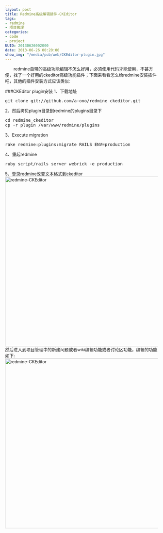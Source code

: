 ```yaml
---
layout: post
title: Redmine高级编辑插件-CKEditor
tags: 
- redmine
- 项目管理
categories:
- code
- project
UUID: 20130626002000
date: 2013-06-26 00:20:00
show_img: "/media/pub/web/CKEditor-plugin.jpg"
---
```


 　　redmine自带的高级功能编辑不怎么好用，必须使用代码才能使用，不甚方便，找了一个好用的ckeditor高级功能插件；下面来看看怎么给redmine安装插件吧，其他的插件安装方式应该类似:

###CKEditor plugin安装
1、下载地址
<pre id="bash">
git clone git://github.com/a-ono/redmine_ckeditor.git
</pre>

2、然后拷贝plugin目录到redmine的plugins目录下
<pre id="bash">
cd redmine_ckeditor
cp -r plugin /var/www/redmine/plugins
</pre>

3、Execute migration
<pre id="bash">
rake redmine:plugins:migrate RAILS_ENV=production
</pre>

4、重起redmine
<pre id="bash">
ruby script/rails server webrick -e production
</pre>

5、登录redmine改变文本格式到ckeditor
<a href="{{site.url}}/media/pub/web/redmine-CKEditor.jpg" alt="redmine-CKEditor" rel="prettyPhoto[20130429001236]">
  <img src="http://demi-panda.com/media/pub/web/redmine-CKEditor.jpg" width="560px"  alt="redmine-CKEditor" />
</a>
然后进入到项目管理中的新建问题或者wiki编辑功能或者讨论区功能，编辑的功能如下:<br>
<a href="{{site.url}}/media/pub/web/CKEditor-plugin.jpg" alt="redmine-CKEditor" rel="prettyPhoto[{{page.UUID}}]">
  <img src="http://demi-panda.com/media/pub/web/CKEditor-plugin.jpg" width="560px"  alt="redmine-CKEditor" />
</a>



